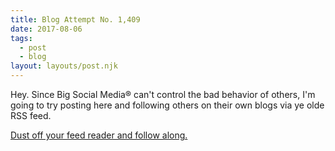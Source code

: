 ```yaml
---
title: Blog Attempt No. 1,409
date: 2017-08-06
tags:
  - post
  - blog
layout: layouts/post.njk
---
```

Hey. Since Big Social Media® can't control the bad behavior of others, I'm going to try posting here and following others on their own blogs via ye olde RSS feed.

[Dust off your feed reader and follow along.](https://attnplz.com/feed/feed.xml)